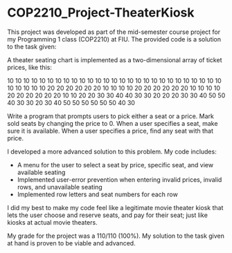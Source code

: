 # COP2210_Project-TheaterKiosk

This project was developed as part of the mid-semester course project for my Programming 1 class (COP2210) at FIU. The provided
code is a solution to the task given:

A theater seating chart is implemented as a two-dimensional array of ticket prices, like this:

10 10 10 10 10 10 10 10 10 10 
10 10 10 10 10 10 10 10 10 10 
10 10 10 10 10 10 10 10 10 10 
10 10 20 20 20 20 20 20 10 10 
10 10 20 20 20 20 20 20 10 10 
10 10 20 20 20 20 20 20 10 10 
20 20 30 30 40 40 30 30 20 20 
20 30 30 40 50 50 40 30 30 20 
30 40 50 50 50 50 50 50 40 30

Write a program that prompts users to pick either a seat or a price. Mark sold seats by changing the price to 0. When a user specifies a seat, make sure it is available. When a user specifies a price, find any seat with that price.


I developed a more advanced solution to this problem. My code includes:

- A menu for the user to select a seat by price, specific seat, and view available seating
- Implemented user-error prevention when entering invalid prices, invalid rows, and unavailable seating
- Implemented row letters and seat numbers for each row

I did my best to make my code feel like a legitimate movie theater kiosk that lets the user choose and reserve seats, and pay for their seat; just like kiosks at actual movie theaters.

My grade for the project was a 110/110 (100%). My solution to the task given at hand is proven to be viable and advanced.
